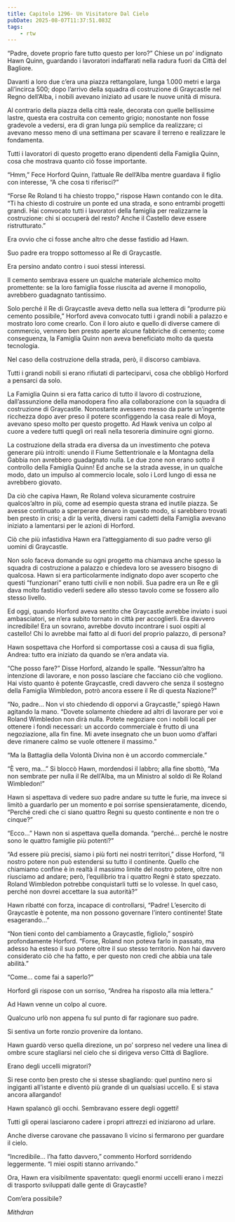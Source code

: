 ```yaml
---
title: Capitolo 1296- Un Visitatore Dal Cielo
pubDate: 2025-08-07T11:37:51.083Z
tags:
    - rtw
---
```



“Padre, dovete proprio fare tutto questo per loro?” Chiese un po’ indignato Hawn Quinn, guardando i lavoratori indaffarati nella radura fuori da Città del Bagliore.


Davanti a loro due c’era una piazza rettangolare, lunga 1.000 metri e larga all’incirca 500; dopo l’arrivo della squadra di costruzione di Graycastle nel Regno dell’Alba, i nobili avevano iniziato ad usare le nuove unità di misura.


Al contrario della piazza della città reale, decorata con quelle bellissime lastre, questa era costruita con cemento grigio; nonostante non fosse gradevole a vedersi, era di gran lunga più semplice da realizzare; ci avevano messo meno di una settimana per scavare il terreno e realizzare le fondamenta.


Tutti i lavoratori di questo progetto erano dipendenti della Famiglia Quinn, cosa che mostrava quanto ciò fosse importante.


“Hmm,” Fece Horford Quinn, l’attuale Re dell’Alba mentre guardava il figlio con interesse, “A che cosa ti riferisci?”


“Forse Re Roland ti ha chiesto troppo,” rispose Hawn contando con le dita. “Ti ha chiesto di costruire un ponte ed una strada, e sono entrambi progetti grandi. Hai convocato tutti i lavoratori della famiglia per realizzarne la costruzione: chi si occuperà del resto? Anche il Castello deve essere ristrutturato.”


Era ovvio che ci fosse anche altro che desse fastidio ad Hawn.


Suo padre era troppo sottomesso al Re di Graycastle.


Era persino andato contro i suoi stessi interessi.


Il cemento sembrava essere un qualche materiale alchemico molto promettente: se la loro famiglia fosse riuscita ad averne il monopolio, avrebbero guadagnato tantissimo.


Solo perché il Re di Graycastle aveva detto nella sua lettera di “produrre più cemento possibile,” Horford aveva convocato tutti i grandi nobili a palazzo e mostrato loro come crearlo. Con il loro aiuto e quello di diverse camere di commercio, vennero ben presto aperte alcune fabbriche di cemento; come conseguenza, la Famiglia Quinn non aveva beneficiato molto da questa tecnologia.


Nel caso della costruzione della strada, però, il discorso cambiava.


Tutti i grandi nobili si erano rifiutati di parteciparvi, cosa che obbligò Horford a pensarci da solo.


La Famiglia Quinn si era fatta carico di tutto il lavoro di costruzione, dall’assunzione della manodopera fino alla collaborazione con la squadra di costruzione di Graycastle. Nonostante avessero messo da parte un’ingente ricchezza dopo aver preso il potere sconfiggendo la casa reale di Moya, avevano speso molto per questo progetto. Ad Hawk veniva un colpo al cuore a vedere tutti quegli ori reali nella tesoreria diminuire ogni giorno.


La costruzione della strada era diversa da un investimento che poteva generare più introiti: unendo il Fiume Settentrionale e la Montagna della Gabbia non avrebbero guadagnato nulla. Le due zone non erano sotto il controllo della Famiglia Quinn! Ed anche se la strada avesse, in un qualche modo, dato un impulso al commercio locale, solo i Lord lungo di essa ne avrebbero giovato.


Da ciò che capiva Hawn, Re Roland voleva sicuramente costruire qualcos’altro in più, come ad esempio questa strana ed inutile piazza. Se avesse continuato a sperperare denaro in questo modo, si sarebbero trovati ben presto in crisi; a dir la verità, diversi rami cadetti della Famiglia avevano iniziato a lamentarsi per le azioni di Horford.


Ciò che più infastidiva Hawn era l’atteggiamento di suo padre verso gli uomini di Graycastle.


Non solo faceva domande su ogni progetto ma chiamava anche spesso la squadra di costruzione a palazzo e chiedeva loro se avessero bisogno di qualcosa. Hawn si era particolarmente indignato dopo aver scoperto che questi “funzionari” erano tutti civili e non nobili. Sua padre era un Re e gli dava molto fastidio vederli sedere allo stesso tavolo come se fossero allo stesso livello.


Ed oggi, quando Horford aveva sentito che Graycastle avrebbe inviato i suoi ambasciatori, se n’era subito tornato in città per accoglierli. Era davvero incredibile! Era un sovrano, avrebbe dovuto incontrare i suoi ospiti al castello! Chi lo avrebbe mai fatto al di fuori del proprio palazzo, di persona?


Hawn sospettava che Horford si comportasse così a causa di sua figlia, Andrea: tutto era iniziato da quando se n’era andata via.


“Che posso fare?” Disse Horford, alzando le spalle. “Nessun’altro ha intenzione di lavorare, e non posso lasciare che facciano ciò che vogliono. Hai visto quanto è potente Graycastle, credi davvero che senza il sostegno della Famiglia Wimbledon, potrò ancora essere il Re di questa Nazione?”


“No, padre… Non vi sto chiedendo di opporvi a Graycastle,” spiegò Hawn agitando la mano. “Dovete solamente chiedere ad altri di lavorare per voi e Roland Wimbledon non dirà nulla. Potete negoziare con i nobili locali per ottenere i fondi necessari: un accordo commerciale è frutto di una negoziazione, alla fin fine. Mi avete insegnato che un buon uomo d’affari deve rimanere calmo se vuole ottenere il massimo.”


“Ma la Battaglia della Volontà Divina non è un accordo commerciale.”


“È vero, ma…” Si bloccò Hawn, mordendosi il labbro; alla fine sbottò, “Ma non sembrate per nulla il Re dell’Alba, ma un Ministro al soldo di Re Roland Wimbledon!”


Hawn si aspettava di vedere suo padre andare su tutte le furie, ma invece si limitò a guardarlo per un momento e poi sorrise spensieratamente, dicendo, “Perché credi che ci siano quattro Regni su questo continente e non tre o cinque?”


“Ecco…” Hawn non si aspettava quella domanda. “perché… perché le nostre sono le quattro famiglie più potenti?”


“Ad essere più precisi, siamo i più forti nei nostri territori,” disse Horford, “Il nostro potere non può estendersi su tutto il continente. Quello che chiamiamo confine è in realtà il massimo limite del nostro potere, oltre non riusciamo ad andare; però, l’equilibrio tra i quattro Regni è stato spezzato. Roland Wimbledon potrebbe conquistarli tutti se lo volesse. In quel caso, perché non dovrei accettare la sua autorità?”


Hawn ribatté con forza, incapace di controllarsi, “Padre! L’esercito di Graycastle è potente, ma non possono governare l’intero continente! State esagerando…”


“Non tieni conto del cambiamento a Graycastle, figliolo,” sospirò profondamente Horford. “Forse, Roland non poteva farlo in passato, ma adesso ha esteso il suo potere oltre il suo stesso territorio. Non hai davvero considerato ciò che ha fatto, e per questo non credi che abbia una tale abilità.”


“Come… come fai a saperlo?”


Horford gli rispose con un sorriso, “Andrea ha risposto alla mia lettera.”


Ad Hawn venne un colpo al cuore.


Qualcuno urlò non appena fu sul punto di far ragionare suo padre.


Si sentiva un forte ronzio provenire da lontano.


Hawn guardò verso quella direzione, un po’ sorpreso nel vedere una linea di ombre scure stagliarsi nel cielo che si dirigeva verso Città di Bagliore.


Erano degli uccelli migratori?


Si rese conto ben presto che si stesse sbagliando: quel puntino nero si ingigantì all’istante e diventò più grande di un qualsiasi uccello. E si stava ancora allargando!


Hawn spalancò gli occhi. Sembravano essere degli oggetti!


Tutti gli operai lasciarono cadere i propri attrezzi ed iniziarono ad urlare.


Anche diverse carovane che passavano lì vicino si fermarono per guardare il cielo.


“Incredibile… l’ha fatto davvero,” commento Horford sorridendo leggermente. “I miei ospiti stanno arrivando.”


Ora, Hawn era visibilmente spaventato: quegli enormi uccelli erano i mezzi di trasporto sviluppati dalle gente di Graycastle?


Com’era possibile?






<em>Mithdran </em>
                                


                                



